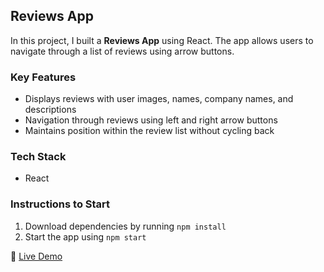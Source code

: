 ## Reviews App

In this project, I built a **Reviews App** using React. The app allows users to navigate through a list of reviews using arrow buttons. 

### Key Features
- Displays reviews with user images, names, company names, and descriptions
- Navigation through reviews using left and right arrow buttons
- Maintains position within the review list without cycling back

### Tech Stack
- React

### Instructions to Start
1. Download dependencies by running `npm install`
2. Start the app using `npm start`

🔗 [Live Demo](https://adarshe7.ccbp.tech/)